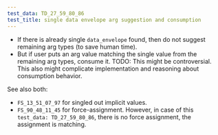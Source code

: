 ```yaml
---
test_data: TD_27_59_80_86
test_title: single data envelope arg suggestion and consumption
---
```


*   If there is already single `data_envelope` found, then do not suggest remaining arg types (to save human time).
*   But if user puts an arg value matching the single value from the remaining arg types, consume it.
    TODO: This might be controversial.
          This also might complicate implementation and
          reasoning about consumption behavior.

See also both:
*   `FS_13_51_07_97` for singled out implicit values.
*   `FS_90_48_11_45` for force-assignment.
    However, in case of this `test_data: TD_27_59_80_86`, there is no force assignment,
    the assignment is matching.


